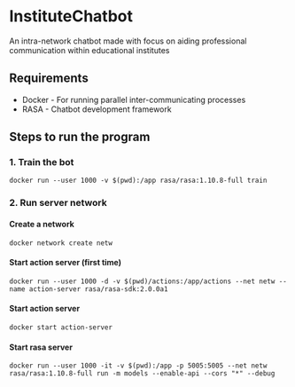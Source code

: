 # InstituteChatbot
An intra-network chatbot made with focus on aiding professional communication within educational institutes

## Requirements 
- Docker - For running parallel inter-communicating processes
- RASA - Chatbot development framework

## Steps to run the program
### 1. Train the bot
` docker run --user 1000 -v $(pwd):/app rasa/rasa:1.10.8-full train `

### 2. Run server network
#### Create a network
` docker network create netw `

#### Start action server (first time)
` docker run --user 1000 -d -v $(pwd)/actions:/app/actions --net netw --name action-server rasa/rasa-sdk:2.0.0a1 `

#### Start action server
` docker start action-server `

#### Start rasa server
` docker run --user 1000 -it -v $(pwd):/app -p 5005:5005 --net netw rasa/rasa:1.10.8-full run -m models --enable-api --cors "*" --debug `
